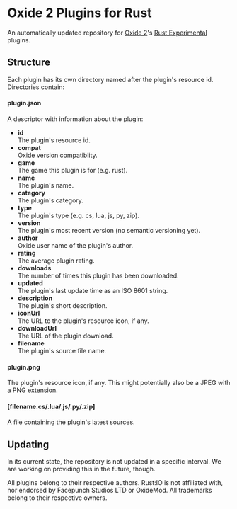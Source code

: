 Oxide 2 Plugins for Rust
========================
An automatically updated repository for [Oxide 2](https://github.com/OxideMod/Oxide)'s [Rust Experimental](http://playrust.com) plugins.

Structure
---------
Each plugin has its own directory named after the plugin's resource id. Directories contain:

#### plugin.json
A descriptor with information about the plugin:

* **id**  
  The plugin's resource id.
* **compat**  
  Oxide version compatiblity.
* **game**  
  The game this plugin is for (e.g. rust).
* **name**  
  The plugin's name.
* **category**  
  The plugin's category.
* **type**  
  The plugin's type (e.g. cs, lua, js, py, zip).
* **version**  
  The plugin's most recent version (no semantic versioning yet).
* **author**  
  Oxide user name of the plugin's author.
* **rating**  
  The average plugin rating.
* **downloads**  
  The number of times this plugin has been downloaded.
* **updated**  
  The plugin's last update time as an ISO 8601 string.
* **description**  
  The plugin's short description.
* **iconUrl**  
  The URL to the plugin's resource icon, if any.
* **downloadUrl**  
  The URL of the plugin download.
* **filename**  
  The plugin's source file name.

#### plugin.png
The plugin's resource icon, if any. This might potentially also be a JPEG with a PNG extension.

#### [filename.cs/.lua/.js/.py/.zip]
A file containing the plugin's latest sources.

Updating
--------
In its current state, the repository is not updated in a specific interval. We are working on providing this in the future, though.

All plugins belong to their respective authors.
Rust:IO is not affiliated with, nor endorsed by Facepunch Studios LTD or OxideMod.
All trademarks belong to their respective owners.
